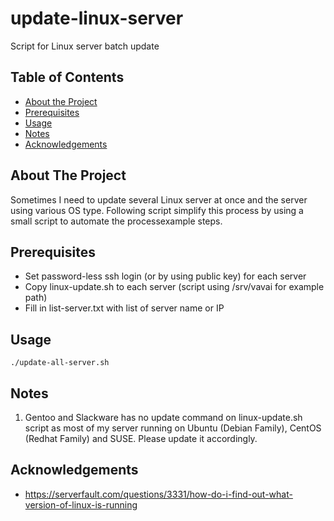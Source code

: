 # update-linux-server
Script for Linux server batch update

<!-- TABLE OF CONTENTS -->
## Table of Contents

* [About the Project](#about-the-project)
* [Prerequisites](#prerequisites)
* [Usage](#usage)
* [Notes](#notes)
* [Acknowledgements](#acknowledgements)

<!-- ABOUT THE PROJECT -->
## About The Project

Sometimes I need to update several Linux server at once and the server using various OS type. Following script simplify this process by using a small script to automate the processexample steps.

## Prerequisites

* Set password-less ssh login (or by using public key) for each server
* Copy linux-update.sh to each server (script using /srv/vavai for example path)
* Fill in list-server.txt with list of server name or IP

<!-- USAGE EXAMPLES -->
## Usage

```
./update-all-server.sh
```
## Notes
1. Gentoo and Slackware has no update command on linux-update.sh script as most of my server running on Ubuntu (Debian Family), CentOS (Redhat Family) and SUSE. Please update it accordingly.

<!-- ACKNOWLEDGEMENTS -->
## Acknowledgements
* https://serverfault.com/questions/3331/how-do-i-find-out-what-version-of-linux-is-running




